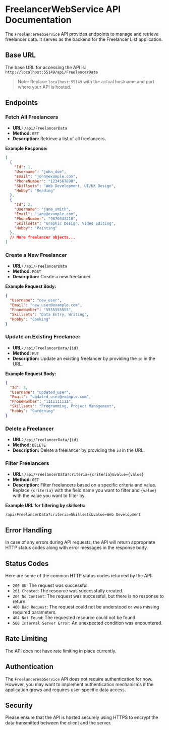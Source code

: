 
# FreelancerWebService API Documentation

The `FreelancerWebService` API provides endpoints to manage and retrieve freelancer data. It serves as the backend for the Freelancer List application.

## Base URL

The base URL for accessing the API is: `http://localhost:55149/api/FreelancerData`

> Note: Replace `localhost:55149` with the actual hostname and port where your API is hosted.

## Endpoints

### Fetch All Freelancers

- **URL:** `/api/FreelancerData`
- **Method:** `GET`
- **Description:** Retrieve a list of all freelancers.

**Example Response:**

```json
[
  {
    "Id": 1,
    "Username": "john_doe",
    "Email": "john@example.com",
    "PhoneNumber": "1234567890",
    "Skillsets": "Web Development, UI/UX Design",
    "Hobby": "Reading"
  },
  {
    "Id": 2,
    "Username": "jane_smith",
    "Email": "jane@example.com",
    "PhoneNumber": "9876543210",
    "Skillsets": "Graphic Design, Video Editing",
    "Hobby": "Painting"
  },
  // More freelancer objects...
]
```

### Create a New Freelancer

- **URL:** `/api/FreelancerData`
- **Method:** `POST`
- **Description:** Create a new freelancer.

**Example Request Body:**

```json
{
  "Username": "new_user",
  "Email": "new_user@example.com",
  "PhoneNumber": "5555555555",
  "Skillsets": "Data Entry, Writing",
  "Hobby": "Cooking"
}
```

### Update an Existing Freelancer

- **URL:** `/api/FreelancerData/{id}`
- **Method:** `PUT`
- **Description:** Update an existing freelancer by providing the `id` in the URL.

**Example Request Body:**

```json
{
  "Id": 3,
  "Username": "updated_user",
  "Email": "updated_user@example.com",
  "PhoneNumber": "1111111111",
  "Skillsets": "Programming, Project Management",
  "Hobby": "Gardening"
}
```

### Delete a Freelancer

- **URL:** `/api/FreelancerData/{id}`
- **Method:** `DELETE`
- **Description:** Delete a freelancer by providing the `id` in the URL.

### Filter Freelancers

- **URL:** `/api/FreelancerData?criteria={criteria}&value={value}`
- **Method:** `GET`
- **Description:** Filter freelancers based on a specific criteria and value. Replace `{criteria}` with the field name you want to filter and `{value}` with the value you want to filter by.

**Example URL for filtering by skillsets:**

```
/api/FreelancerData?criteria=Skillsets&value=Web Development
```

## Error Handling

In case of any errors during API requests, the API will return appropriate HTTP status codes along with error messages in the response body.

## Status Codes

Here are some of the common HTTP status codes returned by the API:

- `200 OK`: The request was successful.
- `201 Created`: The resource was successfully created.
- `204 No Content`: The request was successful, but there is no response to return.
- `400 Bad Request`: The request could not be understood or was missing required parameters.
- `404 Not Found`: The requested resource could not be found.
- `500 Internal Server Error`: An unexpected condition was encountered.

## Rate Limiting

The API does not have rate limiting in place currently.

## Authentication

The `FreelancerWebService` API does not require authentication for now. However, you may want to implement authentication mechanisms if the application grows and requires user-specific data access.

## Security

Please ensure that the API is hosted securely using HTTPS to encrypt the data transmitted between the client and the server.


